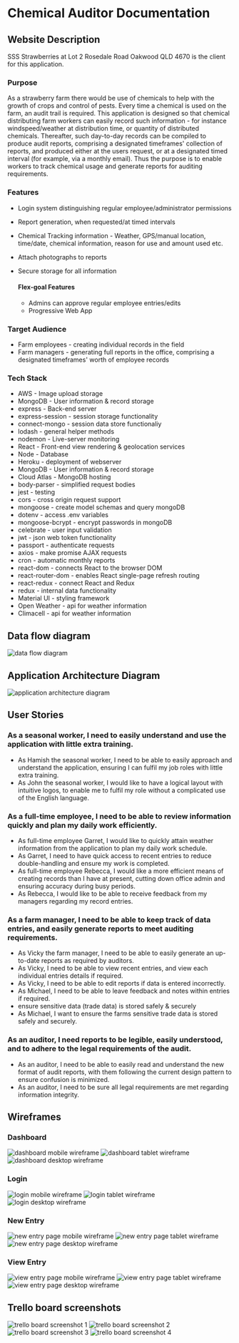# Chemical Auditor Documentation

## Website Description
SSS Strawberries at Lot 2 Rosedale Road Oakwood QLD 4670 is the client for this application.

### Purpose
As a strawberry farm there would be use of chemicals to help with the growth of crops and control of pests. Every time a chemical is used on the farm, an audit trail is required. This application is designed so that chemical distributing farm workers can easily record such information - for instance windspeed/weather at distribution time, or quantity of distributed chemicals. Thereafter, such day-to-day records can be compiled to produce audit reports, comprising a designated timeframes' collection of reports, and produced either at the users request, or at a designated timed interval (for example, via a monthly email). Thus the purpose is to enable workers to track chemical usage and generate reports for auditing requirements.

### Features

- Login system distinguishing regular employee/administrator permissions
- Report generation, when requested/at timed intervals
- Chemical Tracking information - Weather, GPS/manual location, time/date, chemical information, reason for use and amount used etc.
- Attach photographs to reports
- Secure storage for all information

  #### Flex-goal Features

  - Admins can approve regular employee entries/edits
  - Progressive Web App

### Target Audience

- Farm employees - creating individual records in the field
- Farm managers - generating full reports in the office, comprising a designated timeframes' worth of employee records

### Tech Stack

- AWS - Image upload storage
- MongoDB - User information & record storage
- express - Back-end server
- express-session - session storage functionality
- connect-mongo - session data store functionaliy
- lodash - general helper methods 
- nodemon - Live-server monitoring
- React - Front-end view rendering & geolocation services
- Node - Database
- Heroku - deployment of webserver 
- MongoDB - User information & record storage
- Cloud Atlas - MongoDB hosting
- body-parser - simplified request bodies
- jest - testing
- cors - cross origin request support
- mongoose - create model schemas and query mongoDB
- dotenv - access .env variables
- mongoose-bcrypt - encrypt passwords in mongoDB
- celebrate - user input validation
- jwt - json web token functionality
- passport - authenticate requests
- axios - make promise AJAX requests
- cron - automatic monthly reports
- react-dom - connects React to the browser DOM
- react-router-dom - enables React single-page refresh routing
- react-redux - connect React and Redux
- redux - internal data functionality
- Material UI - styling framework
- Open Weather - api for weather information
- Climacell - api for weather information

## Data flow diagram
![data flow diagram](./Data_Flow.png)

## Application Architecture Diagram
![application architecture diagram](./Application_Architecture_Diagram.png)

## User Stories
### As a seasonal worker, I need to easily understand and use the application with little extra training.
- As Hamish the seasonal worker, I need to be able to easily approach and understand the application, ensuring I can fulfil my job roles with little extra training.
- As John the seasonal worker, I would like to have a logical layout with intuitive logos, to enable me to fulfil my role without a complicated use of the English language.

### As a full-time employee, I need to be able to review information quickly and plan my daily work efficiently.
- As full-time employee Garret, I would like to quickly attain weather information from the application to plan my daily work schedule.
- As Garret, I need to have quick access to recent entries to reduce double-handling and ensure my work is completed.
- As full-time employee Rebecca, I would like a more efficient means of creating records than I have at present, cutting down office admin and ensuring accuracy during busy periods.
- As Rebecca, I would like to be able to receive feedback from my managers regarding my record entries.

### As a farm manager, I need to be able to keep track of data entries, and easily generate reports to meet auditing requirements.
- As Vicky the farm manager, I need to be able to easily generate an up-to-date reports as required by auditors.
- As Vicky, I need to be able to view recent entries, and view each individual entries details if required.
- As Vicky, I need to be able to edit reports if data is entered incorrectly.
- As Michael, I need to be able to leave feedback and notes within entries if required.
- ensure sensitive data (trade data) is stored safely & securely
- As Michael, I want to ensure the farms sensitive trade data is stored safely and securely.

### As an auditor, I need reports to be legible, easily understood, and to adhere to the legal requirements of the audit.
- As an auditor, I need to be able to easily read and understand the new format of audit reports, with them following the current design pattern to ensure confusion is minimized.
- As an auditor, I need to be sure all legal requirements are met regarding information integrity.

## Wireframes
### Dashboard
![dashboard mobile wireframe](./Wireframes/dashboard-mobile.png)
![dashboard tablet wireframe](./Wireframes/dashboard-tablet.png)
![dashboard desktop wireframe](./Wireframes/dashboard-desk.png)

### Login
![login mobile wireframe](./Wireframes/login-mobile.png)
![login tablet wireframe](./Wireframes/login-tablet.png)
![login desktop wireframe](./Wireframes/login-desk.png)

### New Entry
![new entry page mobile wireframe](./Wireframes/newEntry-mobile.png)
![new entry page tablet wireframe](./Wireframes/newEntry-tablet.png)
![new entry page desktop wireframe](./Wireframes/newEntry-desk.png)

### View Entry
![view entry page mobile wireframe](./Wireframes/viewEntry-mobile.png)
![view entry page tablet wireframe](./Wireframes/viewEntry-tablet.png)
![view entry page desktop wireframe](./Wireframes/viewEntry-desk.png)

## Trello board screenshots
![trello board screenshot 1](./Screenshots/1.PNG)
![trello board screenshot 2](./Screenshots/2.PNG)
![trello board screenshot 3](./Screenshots/3.PNG)
![trello board screenshot 4](./Screenshots/4.PNG)